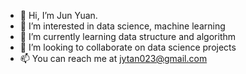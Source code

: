 - 👋 Hi, I’m Jun Yuan.
- 👀 I’m interested in data science, machine learning
- 🌱 I’m currently learning data structure and algorithm
- 💞️ I’m looking to collaborate on data science projects
- 📫 You can reach me at jytan023@gmail.com

<!---
jytan023/jytan023 is a ✨ special ✨ repository because its `README.md` (this file) appears on your GitHub profile.
You can click the Preview link to take a look at your changes.
--->


